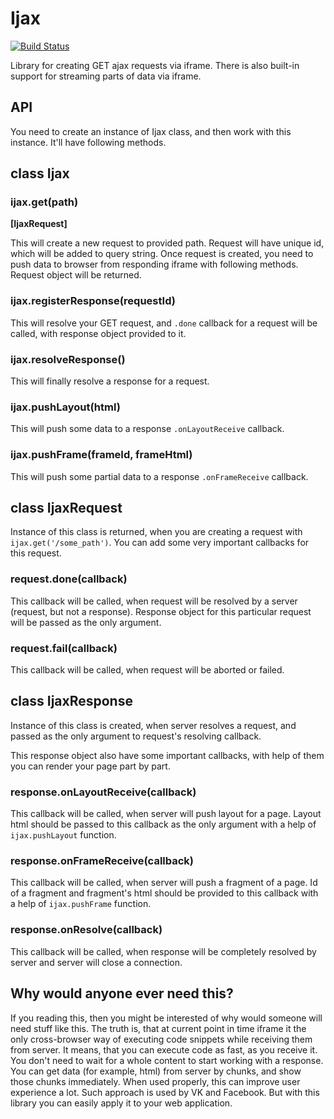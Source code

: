 Ijax
=====
[![Build Status](https://travis-ci.org/s0ber/ijax.png?branch=master)](https://travis-ci.org/s0ber/ijax)

Library for creating GET ajax requests via iframe. There is also built-in support for streaming parts of data via iframe.

## API

You need to create an instance of Ijax class, and then work with this instance. It'll have following methods.

## class Ijax

### ijax.get(path)

**[IjaxRequest]**

This will create a new request to provided path. Request will have unique id, which will be added to query string.
Once request is created, you need to push data to browser from responding iframe with following methods.
Request object will be returned.

### ijax.registerResponse(requestId)

This will resolve your GET request, and ```.done``` callback for a request will be called, with response object provided to it.

### ijax.resolveResponse()

This will finally resolve a response for a request.

### ijax.pushLayout(html)

This will push some data to a response ```.onLayoutReceive``` callback.

### ijax.pushFrame(frameId, frameHtml)

This will push some partial data to a response ```.onFrameReceive``` callback.


## class IjaxRequest

Instance of this class is returned, when you are creating a request with ```ijax.get('/some_path')```.
You can add some very important callbacks for this request.

### request.done(callback)

This callback will be called, when request will be resolved by a server (request, but not a response). Response object for this particular request will be passed as the only argument.

### request.fail(callback)

This callback will be called, when request will be aborted or failed.

## class IjaxResponse

Instance of this class is created, when server resolves a request, and passed as the only argument to request's resolving callback.

This response object also have some important callbacks, with help of them you can render your page part by part.

### response.onLayoutReceive(callback)

This callback will be called, when server will push layout for a page. Layout html should be passed to this callback as the only argument with a help of ```ijax.pushLayout``` function.

### response.onFrameReceive(callback)

This callback will be called, when server will push a fragment of a page. Id of a fragment and fragment's html should be provided to this callback with a help of ```ijax.pushFrame``` function.

### response.onResolve(callback)

This callback will be called, when response will be completely resolved by server and server will close a connection.


## Why would anyone ever need this?

If you reading this, then you might be interested of why would someone will need stuff like this. The truth is, that at current point in time iframe it the only cross-browser way of executing code snippets while receiving them from server. It means, that you can execute code as fast, as you receive it. You don't need to wait for a whole content to start working with a response. You can get data (for example, html) from server by chunks, and show those chunks immediately. When used properly, this can improve user experience a lot. Such approach is used by VK and Facebook. But with this library you can easily apply it to your web application.